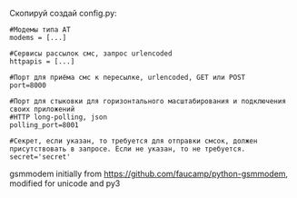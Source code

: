 Скопируй создай config.py:
```
#Модемы типа AT
modems = [...]

#Сервисы рассылок смс, запрос urlencoded
httpapis = [...]

#Порт для приёма смс к пересылке, urlencoded, GET или POST
port=8000

#Порт для стыковки для горизонтального масштабирования и подключения своих приложений
#HTTP long-polling, json
polling_port=8001

#Секрет, если указан, то требуется для отправки смсок, должен присутствовать в запросе. Если не указан, то не требуется.
secret='secret'
```


gsmmodem initially from https://github.com/faucamp/python-gsmmodem, modified for unicode and py3
